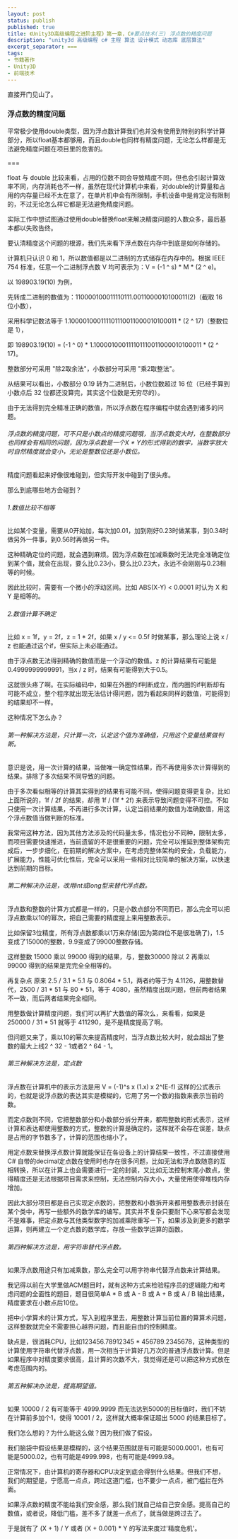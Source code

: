 ```yaml
---
layout: post
status: publish
published: true
title: 《Unity3D高级编程之进阶主程》第一章，C#要点技术(三) 浮点数的精度问题
description: "unity3d 高级编程 c# 主程 算法 设计模式 动态库 底层算法"
excerpt_separator: ===
tags:
- 书籍著作
- Unity3D
- 前端技术
---
```


直接开门见山了。

### 浮点数的精度问题

平常极少使用double类型，因为浮点数计算我们也并没有使用到特别的科学计算部分，所以float基本都够用，而且double也同样有精度问题，无论怎么样都是无法避免精度问题在项目里的危害的。

===

float 与 double 比较来看，占用的位数不同会导致精度不同，但也会引起计算效率不同，内存消耗也不一样，虽然在现代计算机中来看，对double的计算量和占用的内存量已经不太在意了，在单片机中会有所限制，手机设备中是肯定没有限制的，不过无论怎么样它都是无法避免精度问题。

实际工作中想试图通过使用double替换float来解决精度问题的人数众多，最后基本都以失败告终。

要认清精度这个问题的根源，我们先来看下浮点数在内存中到底是如何存储的。

计算机只认识 0 和 1，所以数值都是以二进制的方式储存在内存中的。根据 IEEE 754 标准，任意一个二进制浮点数 V 均可表示为：V = (-1 ^ s) * M * (2 ^ e)。

以 198903.19(10) 为例，

先转成二进制的数值为：110000100011110111.0011000010100011(2)（截取 16 位小数），

采用科学记数法等于 1.100001000111101110011000010100011 * (2 ^ 17)（整数位是 1），

即 198903.19(10) = (-1 ^ 0) * 1.100001000111101110011000010100011 * (2 ^ 17)。

整数部分可采用 "除2取余法"，小数部分可采用 "乘2取整法"。

从结果可以看出，小数部分 0.19 转为二进制后，小数位数超过 16 位（已经手算到小数点后 32 位都还没算完，其实这个位数是无穷尽的）。

由于无法得到完全精准正确的数值，所以浮点数在程序编程中就会遇到诸多的问题。

###### 浮点数的精度问题，可不只是小数点的精度问题哦，当浮点数变大时，在整数部分也同样会有相同的问题，因为浮点数是一个X * Y的形式得到的数字，当数字放大时自然精度就会变小，无论是整数位还是小数位。

精度问题看起来好像很难碰到，但实际开发中碰到了很头疼。

那么到底哪些地方会碰到？

###### 1.数值比较不相等

比如某个变量，需要从0开始加，每次加0.01，加到刚好0.23时做某事，到0.34时做另外一件事，到0.56时再做另一件。

这种精确定位的问题，就会遇到麻烦。因为浮点数在加减乘数时无法完全准确定位到某个值，就会在出现，要么比0.23小，要么比0.23大，永远不会刚刚与0.23相等的时候。

因此比较时，需要有一个微小的浮动区间。比如 ABS(X-Y) < 0.0001 时认为 X 和 Y 是相等的。

###### 2.数值计算不确定

比如 x = 1f，y = 2f，z = 1 * 2f，如果 x / y <= 0.5f 时做某事，那么理论上说 x / z 也能通过这个if，但实际上未必能通过。

由于浮点数无法得到精确的数值而是一个浮动的数值。z 的计算结果有可能是0.4999999999991，当x / z 时，结果有可能得到大于0.5。

这就很头疼了啊。在实际编码中，如果在外圈的if判断成立，而内圈的if判断却有可能不成立，整个程序就出现无法估计得问题，因为看起来同样的数值，可能得到的结果却不一样。

这种情况下怎么办？

###### 第一种解决方法是，只计算一次，认定这个值为准确值，只用这个变量结果做判断。

意识是说，用一次计算的结果，当做唯一确定性结果，而不再使用多次计算得到的结果。排除了多次结果不同导致的问题。

由于多次看似相等的计算其实得到的结果有可能不同，使得问题变得更复杂，比如上面所说的，1f / 2f 的结果，却用 1f / (1f * 2f) 来表示导致问题变得不可控。不如只使用一次计算结果，不再进行多次计算，认定当前结果的数值为准确数值，用这个浮点数值当做判断的标准。

我常用这种方法，因为其他方法涉及的代码量太多，情况也分不同种，限制太多，而项目需要快速推进，当前遗留的不是很重要的问题，完全可以推延到整体架构完成后，一步步细化，在前期的解决方案中，在考虑完整体架构的安全，负载能力，扩展能力，性能可优化性后，完全可以采用一些相对比较简单的解决方案，以快速达到前期的目标。

###### 第二种解决办法是，改用int或long型来替代浮点数。

浮点数和整数的计算方式都是一样的，只是小数点部分不同而已，那么完全可以把浮点数乘以10的幂次，把自己需要的精度提上来用整数表示。

比如保留3位精度，所有浮点数都乘以1万来存储(因为第四位不是很准确了)，1.5变成了15000的整数，9.9变成了99000整数存储。

这样整数 15000 乘以 99000 得到的结果，与，整数30000 除以 2 再乘以 99000 得到的结果是完完全全相等的。

再复杂点 原来 2.5 / 3.1 * 5.1 与 0.8064 * 5.1，两者约等于为 4.1126，用整数替代，2500 / 31 * 51 与 80 * 51，等于 4080，虽然精度出现问题，但前两者结果不一致，而后两者结果完全相同。

用整数做计算精度问题，我们可以再扩大数值的幂次么，来看看，如果是 250000 / 31 * 51 就等于 411290，是不是精度提高了啊。

但问题又来了，乘以10的幂次来提高精度时，当浮点数比较大时，就会超出了整数的最大上线2 ^ 32 - 1或者2 ^ 64 - 1。

###### 第三种解决方法是，定点数

浮点数在计算机中的表示方法是用 V = (-1)^s x (1.x) x 2^(E-f) 这样的公式表示的，也就是说浮点数的表达其实是模糊的，它用了另一个数的指数来表示当前的数。

而定点数则不同，它把整数部分和小数部分拆分开来，都用整数的形式表示，这样计算和表达都使用整数的方式，整数的计算是确定的，这样就不会存在误差，缺点是占用的字节数多了，计算的范围也缩小了。

用定点数来替换浮点数计算就能保证在各设备上的计算结果一致性，不过直接使用 C# 自带的decimal定点数在使用时也存在很多问题，比如无法和浮点数随意的互相转换，所以在计算上也会需要进行一定的封装，又比如无法控制末尾小数点，使得精度还是无法根据项目需求来控制，无法控制内存大小，大量使用使得堆栈内存增加。

因此大部分项目都是自己实现定点数的，把整数和小数拆开来都用整数表示封装在某个类中，再写一些额外的数学库的编写。其实并不复杂只要耐下心来写都会发现不是难事，把定点数与其他类型数字的加减乘除重写一下，如果涉及到更多的数学运算，则再建立一个定点数的数学库，存放一些数学运算的函数。

###### 第四种解决方法是，用字符串替代浮点数。

如果浮点数用途只有加减乘数，那么完全可以用字符串代替浮点数来计算结果。

我记得以前在大学里做ACM题目时，就有这种方式来检验程序员的逻辑能力和考虑问题的全面性的题目，题目很简单A * B 或 A - B 或 A + B 或 A / B 输出结果，精度要求在小数点后10位。

把中小学算术的计算方式，写入到程序里去，用整数计算当前位置的算算术问题，这样整数就完全不需要担心越界问题，而且能自由的控制精度。

缺点是，很消耗CPU，比如123456.78912345 * 456789.2345678，这种类型的计算使用字符串代替浮点数，用一次相当于计算好几万次的普通浮点数计算。但是如果程序中对精度要求很高，且计算的次数不大，我觉得还是可以把这种方式放在考虑范围内的。

###### 第五种解决办法是，提高期望值。

如果 10000 / 2 有可能等于 4999.9999 而无法达到5000的目标值时，我们不妨在计算前多加个1，使得 10001 / 2，这样就大概率保证超出 5000 的结果目标了。

我们怎么想的？为什么能这么做？因为我们做了假设。

我们脑袋中假设结果是模糊的，这个结果范围就是有可能是5000.0001，也有可能是5000.02，也有可能是4999.998，也有可能是4999.98。

正常情况下，由计算机的寄存器和CPU决定到底会得到什么结果。但我们不想，我们的期望是，宁愿高一点点，跨过这道门槛，也不要少一点点，被门槛拦在外面。

如果浮点数的精度不能给我们安全感，那么我们就自己给自己安全感。提高自己的数值，或者说，降低门槛，差不多了就差一点点了，就当做是跨过去了。

于是就有了 (X + 1) / Y 或者 (X + 0.001) * Y 的写法来度过'精度危机'。


